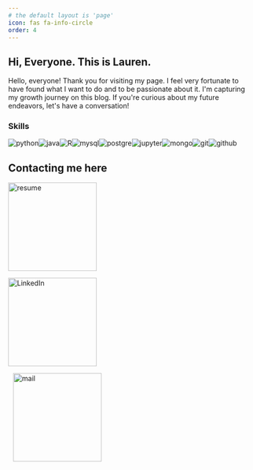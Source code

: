 ```yaml
---
# the default layout is 'page'
icon: fas fa-info-circle
order: 4
---
```


## Hi, Everyone. This is Lauren.
Hello, everyone! Thank you for visiting my page. I feel very fortunate to have found what I want to do and to be passionate about it. I'm capturing my growth journey on this blog. If you're curious about my future endeavors, let's have a conversation!

### Skills  
<div style="display: flex; flex-wrap: wrap;">
    <img src="https://img.shields.io/badge/Python-3766AB?style=flat-square&logo=Python&logoColor=white" alt="python"/>
    <img src="https://img.shields.io/badge/java-green?style=flat-square" alt="java">
    <img src="https://img.shields.io/badge/r-276DC3?style=flat-square&logo=r&logoColor=white" alt="R"/>
    <img src="https://img.shields.io/badge/mysql-4479A1?style=flat-square&logo=mysql&logoColor=white" alt="mysql"/>
    <img src="https://img.shields.io/badge/postgresql-4169E1?style=flat-square&logo=postgresql&logoColor=white" alt="postgre"/>
    <img src="https://img.shields.io/badge/jupyter-F37626?style=flat-square&logo=jupyter&logoColor=white" alt="jupyter"/>
    <img src="https://img.shields.io/badge/mongodb-47A248?style=flat-square&logo=mongodb&logoColor=white" alt="mongo"/>
    <img src="https://img.shields.io/badge/git-F05032?style=flat-square&logo=git&logoColor=white" alt="git"/>
    <img src="https://img.shields.io/badge/github-181717?style=flat-square&logo=github&logoColor=white" alt="github"/>
    
</div>


## Contacting me here
<div >
<a href="https://github.com/user-attachments/files/16760501/" ><img src="https://github.com/user-attachments/assets/03ce1880-2188-4c1f-8ef6-8f02dd4b9618" width="180"  float= left alt="resume"></a>

<a href="https://www.linkedin.com/in/sangeun-lee-28ba012a1/"><img src="https://github.com/user-attachments/assets/4354513a-8221-4b97-9f54-0c49446d45ac" width="180"  float= left  alt="LinkedIn"></a>

<a href="mailto:shangeuny@gmail.com" style="margin: 10px; display: block;"><img src="https://github.com/user-attachments/assets/7c1de909-8537-4e46-ba0e-4e59807c36e5" width="180" float= left  alt="mail" style="display: block;"></a>

</div>



